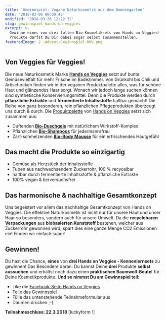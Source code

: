 ```yaml
---
title: 'Gewinnspiel: Vegane Naturkosmetik aus dem Gemüsegarten'
date: '2018-03-06 08:00:45'
modified: '2018-03-26 12:22:32'
slug: gewinnspiel-hands-on-veggies
excerpt: >-
  Gewinne eines von drei tollen Bio-Kosmetiksets von Hands on Veggies! Die
  Produkte darfst Du Dir dabei sogar selbst zusammenstellen.
featuredImage: 2.-Advent-Gewinnspiel-HOV.png
---
```


## **Von Veggies für Veggies!**

Die neue Naturkosmetik Marke [**Hands on Veggies**](https://www.handsonveggies.at/) setzt auf bunte Gemüsevielfalt für mehr Frische im Badezimmer. Von Grünkohl bis Chili und Artischocken finden wir in der veganen Produktpalette alles, was für schöne Haut und glänzendes Haar sorgt. Wonach wir jedoch lange suchen können sind synthetische Konservierungsmittel. Denn die Produkte werden durch **pflanzliche Extrakte** und **fermentierte Inhaltsstoffe** haltbar gemacht! Die Reihe von ganz besonderen, rein pflanzlichen Pflegeprodukten überzeugt uns durch & durch. Die [Produktpalette](https://shop.veganblatt.com/de-DE/suche?keyword=Hands+Veggies) von [Hands on Veggies](https://www.handsonveggies.at/) setzt sich zusammen aus:

*   Duftenden [**Bio-Duschgels**](https://www.handsonveggies.at/duschgel) mit natürlichem Wirkstoff-Komplex
*   Pflanzlichen [**Bio-Shampoos**](https://www.handsonveggies.at/shampoos) für jedermann/frau
*   Zart-schmelzenden [**Bio-Body Mousse**](https://www.handsonveggies.at/body-lotion) für ein erfrischendes Hautgefühl

## **Das macht die Produkte so einzigartig**

*   Gemüse als Herzstück der Inhaltsstoffe
*   Tuben aus nachwachsendem Zuckerrohr, 100 % recycelbar
*   haltbar durch fermentierte Inhaltsstoffe & pflanzliche Extrakte
*   100% vegan & tierversuchsfrei

## **Das harmonische & nachhaltige Gesamtkonzept**

Uns begeistert vor allem das nachhaltige Gesamtkonzept von Hands on Veggies. Die effektive Naturkosmetik ist nicht nur für unsere Haut und unser Haar so besonders, sondern auch für unsere Umwelt. Da die **recyclebaren Verpackungen** aus **biobasierten Kunststoff** bestehen, welcher aus Zuckerrohr gewonnen wird, spart dies eine ganze Menge CO2 Emissionen ein! Finden wir einfach super!

## **Gewinnen!**

Du hast die Chance, **eines** von **drei Hands on Veggies - Kennenlernsets** zu gewinnen! Das Besondere daran: Du kannst Deine **drei** Produkte **selbst aussuchen** und erhältst noch dazu einen **praktischen Baumwoll-Beutel** für Deine Kosmetikprodukte. <!-- Image removed (no copyright): geschenkset-selbst-zusammenstellen-200-de.jpg --> **Und so nimmst Du am Gewinnspiel teil:**

*   Like die [Facebook-Seite Hands on Veggies](https://www.facebook.com/HandsOnVeggiesGrueneKosmetik/)
*   Teile das Gewinnspiel
*   Fülle das untenstehende Teilnahmeformular aus
*   Daumen drücken ;-)

**Teilnahmeschluss: 22.3.2018** \[luckyform /\]
